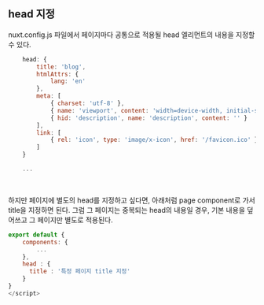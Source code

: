 ## head 지정

nuxt.config.js 파일에서 페이지마다 공통으로 적용될 head 엘리먼트의 내용을 지정할 수 있다. 

```javascript
	head: {
		title: 'blog',
		htmlAttrs: {
			lang: 'en'
		},
		meta: [
			{ charset: 'utf-8' },
			{ name: 'viewport', content: 'width=device-width, initial-scale=1' },
			{ hid: 'description', name: 'description', content: '' }
		],
		link: [
			{ rel: 'icon', type: 'image/x-icon', href: '/favicon.ico' },
		]
	}

	...
```

<br/>

하지만 페이지에 별도의 head를 지정하고 싶다면, 아래처럼 page component로 가서 title을 지정하면 된다. 그럼 그 페이지는 중복되는 head의 내용일 경우, 기본 내용을 덮어쓰고 그 페이지만 별도로 적용된다.

```javascript
export default {
    components: {
        ...
    },
    head : {
      title : '특정 페이지 title 지정'
    }
}
</script>
```
